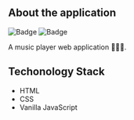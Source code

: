 ## About the application

![Badge](https://img.shields.io/badge/music--player-application-yellow)
![Badge](https://img.shields.io/badge/open--source-%E2%9D%A4-red)

A music player web application 🎵🎵🎵.

## Techonology Stack

 - HTML
 - CSS
 - Vanilla JavaScript

